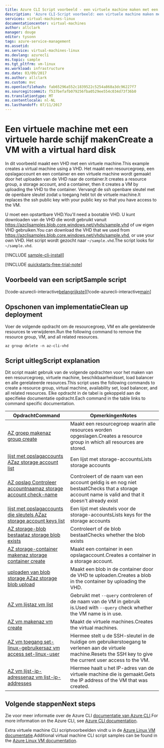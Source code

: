 ```yaml
---
title: Azure CLI Script voorbeeld - een virtuele machine maken met een VHD | Microsoft Docs
description: 'Azure CLI-Script voorbeeld: een virtuele machine maken met een virtuele harde schijf.'
services: virtual-machines-linux
documentationcenter: virtual-machines
author: allclark
manager: douge
editor: tysonn
tags: azure-service-management
ms.assetid: 
ms.service: virtual-machines-linux
ms.devlang: azurecli
ms.topic: sample
ms.tgt_pltfrm: vm-linux
ms.workload: infrastructure
ms.date: 03/09/2017
ms.author: allclark
ms.custom: mvc
ms.openlocfilehash: fab65296a552c1839522c5254a868a3dc96227f7
ms.sourcegitcommit: f537befafb079256fba0529ee554c034d73f36b0
ms.translationtype: MT
ms.contentlocale: nl-NL
ms.lasthandoff: 07/11/2017
---
```

# <a name="create-a-vm-with-a-virtual-hard-disk"></a><span data-ttu-id="07207-103">Een virtuele machine met een virtuele harde schijf maken</span><span class="sxs-lookup"><span data-stu-id="07207-103">Create a VM with a virtual hard disk</span></span>

<span data-ttu-id="07207-104">In dit voorbeeld maakt een VHD met een virtuele machine.</span><span class="sxs-lookup"><span data-stu-id="07207-104">This example creates a virtual machine using a VHD.</span></span>
<span data-ttu-id="07207-105">Het maakt een resourcegroep, een opslagaccount en een container en een virtuele machine wordt gemaakt door het uploaden van de VHD naar de container.</span><span class="sxs-lookup"><span data-stu-id="07207-105">It creates a resource group, a storage account, and a container, then it creates a VM by uploading the VHD to the container.</span></span>
<span data-ttu-id="07207-106">Vervangt de ssh openbare sleutel met de openbare sleutel zodat u toegang hebt tot de virtuele machine.</span><span class="sxs-lookup"><span data-stu-id="07207-106">It replaces the ssh public key with your public key so that you have access to the VM.</span></span>

<span data-ttu-id="07207-107">U moet een opstartbare VHD.</span><span class="sxs-lookup"><span data-stu-id="07207-107">You'll need a bootable VHD.</span></span>
<span data-ttu-id="07207-108">U kunt downloaden van de VHD die wordt gebruikt vanuit https://azclisamples.blob.core.windows.net/vhds/sample.vhd of uw eigen VHD gebruiken.</span><span class="sxs-lookup"><span data-stu-id="07207-108">You can download the VHD that we used from https://azclisamples.blob.core.windows.net/vhds/sample.vhd, or use your own VHD.</span></span> <span data-ttu-id="07207-109">Het script wordt gezocht naar `~/sample.vhd`.</span><span class="sxs-lookup"><span data-stu-id="07207-109">The script looks for `~/sample.vhd`.</span></span>

[!INCLUDE [sample-cli-install](../../../includes/sample-cli-install.md)]

[!INCLUDE [quickstarts-free-trial-note](../../../includes/quickstarts-free-trial-note.md)]

## <a name="sample-script"></a><span data-ttu-id="07207-110">Voorbeeld van een script</span><span class="sxs-lookup"><span data-stu-id="07207-110">Sample script</span></span>

<span data-ttu-id="07207-111">[!code-azurecli-interactive[belangrijkste](../../../cli_scripts/virtual-machine/create-vm-vhd/create-vm-vhd.sh "virtuele machine met behulp van een VHD maken")]</span><span class="sxs-lookup"><span data-stu-id="07207-111">[!code-azurecli-interactive[main](../../../cli_scripts/virtual-machine/create-vm-vhd/create-vm-vhd.sh "Create VM using a VHD")]</span></span>

## <a name="clean-up-deployment"></a><span data-ttu-id="07207-112">Opschonen van implementatie</span><span class="sxs-lookup"><span data-stu-id="07207-112">Clean up deployment</span></span> 

<span data-ttu-id="07207-113">Voer de volgende opdracht om de resourcegroep, VM en alle gerelateerde resources te verwijderen.</span><span class="sxs-lookup"><span data-stu-id="07207-113">Run the following command to remove the resource group, VM, and all related resources.</span></span>

```azurecli-interactive 
az group delete -n az-cli-vhd
```

## <a name="script-explanation"></a><span data-ttu-id="07207-114">Script uitleg</span><span class="sxs-lookup"><span data-stu-id="07207-114">Script explanation</span></span>

<span data-ttu-id="07207-115">Dit script maakt gebruik van de volgende opdrachten voor het maken van een resourcegroep, virtuele machine, beschikbaarheidsset, load balancer en alle gerelateerde resources.</span><span class="sxs-lookup"><span data-stu-id="07207-115">This script uses the following commands to create a resource group, virtual machine, availability set, load balancer, and all related resources.</span></span> <span data-ttu-id="07207-116">Elke opdracht in de tabel is gekoppeld aan de specifieke documentatie opdracht.</span><span class="sxs-lookup"><span data-stu-id="07207-116">Each command in the table links to command specific documentation.</span></span>

| <span data-ttu-id="07207-117">Opdracht</span><span class="sxs-lookup"><span data-stu-id="07207-117">Command</span></span> | <span data-ttu-id="07207-118">Opmerkingen</span><span class="sxs-lookup"><span data-stu-id="07207-118">Notes</span></span> |
|---|---|
| [<span data-ttu-id="07207-119">AZ groep maken</span><span class="sxs-lookup"><span data-stu-id="07207-119">az group create</span></span>](https://docs.microsoft.com/cli/azure/group#create) | <span data-ttu-id="07207-120">Maakt een resourcegroep waarin alle resources worden opgeslagen.</span><span class="sxs-lookup"><span data-stu-id="07207-120">Creates a resource group in which all resources are stored.</span></span> |
| [<span data-ttu-id="07207-121">lijst met opslagaccounts AZ</span><span class="sxs-lookup"><span data-stu-id="07207-121">az storage account list</span></span>](https://docs.microsoft.com/cli/azure/storage/account#list) | <span data-ttu-id="07207-122">Een lijst met storage-accounts</span><span class="sxs-lookup"><span data-stu-id="07207-122">Lists storage accounts</span></span> |
| [<span data-ttu-id="07207-123">AZ opslag Controleer accountnaam</span><span class="sxs-lookup"><span data-stu-id="07207-123">az storage account check-name</span></span>](https://docs.microsoft.com/cli/azure/storage/account#check-name) | <span data-ttu-id="07207-124">Controleert of de naam van een account geldig is en nog niet bestaat</span><span class="sxs-lookup"><span data-stu-id="07207-124">Checks that a storage account name is valid and that it doesn't already exist</span></span> |
| [<span data-ttu-id="07207-125">lijst met opslagaccounts die sleutels AZ</span><span class="sxs-lookup"><span data-stu-id="07207-125">az storage account keys list</span></span>](https://docs.microsoft.com/cli/azure/storage/account/keys#list) | <span data-ttu-id="07207-126">Een lijst met sleutels voor de storage-accounts</span><span class="sxs-lookup"><span data-stu-id="07207-126">Lists keys for the storage accounts</span></span> |
| [<span data-ttu-id="07207-127">AZ storage-blob bestaat</span><span class="sxs-lookup"><span data-stu-id="07207-127">az storage blob exists</span></span>](https://docs.microsoft.com/cli/azure/storage/blob#exists) | <span data-ttu-id="07207-128">Controleert of de blob bestaat</span><span class="sxs-lookup"><span data-stu-id="07207-128">Checks whether the blob exists</span></span> |
| [<span data-ttu-id="07207-129">AZ storage-container maken</span><span class="sxs-lookup"><span data-stu-id="07207-129">az storage container create</span></span>](https://docs.microsoft.com/cli/azure/storage/container#create) | <span data-ttu-id="07207-130">Maakt een container in een opslagaccount.</span><span class="sxs-lookup"><span data-stu-id="07207-130">Creates a container in a storage account.</span></span> |
| [<span data-ttu-id="07207-131">uploaden van blob storage AZ</span><span class="sxs-lookup"><span data-stu-id="07207-131">az storage blob upload</span></span>](https://docs.microsoft.com/cli/azure/storage/blob#upload) | <span data-ttu-id="07207-132">Maakt een blob in de container door de VHD te uploaden.</span><span class="sxs-lookup"><span data-stu-id="07207-132">Creates a blob in the container by uploading the VHD.</span></span> |
| [<span data-ttu-id="07207-133">AZ vm lijst</span><span class="sxs-lookup"><span data-stu-id="07207-133">az vm list</span></span>](https://docs.microsoft.com/cli/azure/vm#list) | <span data-ttu-id="07207-134">Gebruikt met `--query` controleren of de naam van de VM in gebruik is.</span><span class="sxs-lookup"><span data-stu-id="07207-134">Used with `--query` check whether the VM name is in use.</span></span> | 
| [<span data-ttu-id="07207-135">AZ vm maken</span><span class="sxs-lookup"><span data-stu-id="07207-135">az vm create</span></span>](https://docs.microsoft.com/cli/azure/vm/availability-set#create) | <span data-ttu-id="07207-136">Maakt de virtuele machines.</span><span class="sxs-lookup"><span data-stu-id="07207-136">Creates the virtual machines.</span></span> |
| [<span data-ttu-id="07207-137">AZ vm toegang set-linux-gebruikers</span><span class="sxs-lookup"><span data-stu-id="07207-137">az vm access set-linux-user</span></span>](https://docs.microsoft.com/cli/azure/vm/access#set-linux-user) | <span data-ttu-id="07207-138">Hiermee stelt u de SSH-sleutel in de huidige om gebruikerstoegang te verlenen aan de virtuele machine.</span><span class="sxs-lookup"><span data-stu-id="07207-138">Resets the SSH key to give the current user access to the VM.</span></span> |
| [<span data-ttu-id="07207-139">AZ vm lijst-ip-adressen</span><span class="sxs-lookup"><span data-stu-id="07207-139">az vm list-ip-addresses</span></span>](https://docs.microsoft.com/cli/azure/vm#list-ip-addresses) | <span data-ttu-id="07207-140">Hiermee haalt u het IP-adres van de virtuele machine die is gemaakt.</span><span class="sxs-lookup"><span data-stu-id="07207-140">Gets the IP address of the VM that was created.</span></span> |

## <a name="next-steps"></a><span data-ttu-id="07207-141">Volgende stappen</span><span class="sxs-lookup"><span data-stu-id="07207-141">Next steps</span></span>

<span data-ttu-id="07207-142">Zie voor meer informatie over de Azure CLI [documentatie van Azure CLI](https://docs.microsoft.com/cli/azure/overview).</span><span class="sxs-lookup"><span data-stu-id="07207-142">For more information on the Azure CLI, see [Azure CLI documentation](https://docs.microsoft.com/cli/azure/overview).</span></span>

<span data-ttu-id="07207-143">Extra virtuele machine CLI scriptvoorbeelden vindt u in de [Azure Linux VM documentatie](../linux/cli-samples.md?toc=%2fazure%2fvirtual-machines%2flinux%2ftoc.json).</span><span class="sxs-lookup"><span data-stu-id="07207-143">Additional virtual machine CLI script samples can be found in the [Azure Linux VM documentation](../linux/cli-samples.md?toc=%2fazure%2fvirtual-machines%2flinux%2ftoc.json).</span></span>

